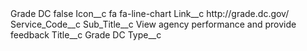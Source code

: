 <?xml version="1.0" encoding="UTF-8"?>
<CustomMetadata xmlns="http://soap.sforce.com/2006/04/metadata" xmlns:xsi="http://www.w3.org/2001/XMLSchema-instance" xmlns:xsd="http://www.w3.org/2001/XMLSchema">
    <label>Grade DC</label>
    <protected>false</protected>
    <values>
        <field>Icon__c</field>
        <value xsi:type="xsd:string">fa fa-line-chart</value>
    </values>
    <values>
        <field>Link__c</field>
        <value xsi:type="xsd:string">http://grade.dc.gov/</value>
    </values>
    <values>
        <field>Service_Code__c</field>
        <value xsi:nil="true"/>
    </values>
    <values>
        <field>Sub_Title__c</field>
        <value xsi:type="xsd:string">View agency performance and provide feedback</value>
    </values>
    <values>
        <field>Title__c</field>
        <value xsi:type="xsd:string">Grade DC</value>
    </values>
    <values>
        <field>Type__c</field>
        <value xsi:nil="true"/>
    </values>
</CustomMetadata>
